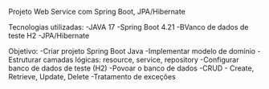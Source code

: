 Projeto Web Service com Spring Boot, JPA/Hibernate 

Tecnologias utilizadas:
-JAVA 17 
-Spring Boot 4.21
-BVanco de dados de teste H2
-JPA/Hibernate 

Objetivo:
-Criar projeto Spring Boot Java
-Implementar modelo de domínio
-Estruturar camadas lógicas: resource, service, repository
-Configurar banco de dados de teste (H2)
-Povoar o banco de dados 
-CRUD - Create, Retrieve, Update, Delete
-Tratamento de exceções
